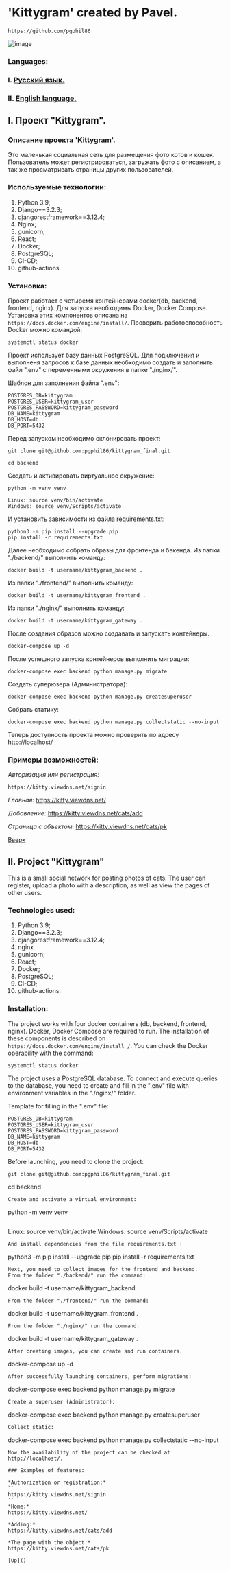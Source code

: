 # 'Kittygram' created by Pavel.
```
https://github.com/pgphil86
```

![image](https://img.shields.io/badge/Python-FFD43B?style=for-the-badge&logo=python&logoColor=blue)

### Languages:
### I. [Русский язык.]()
### II. [English language.]()

## I. Проект "Kittygram".

### Описание проекта 'Kittygram'.

Это маленькая социальная сеть для размещения фото котов и кошек. Пользователь может регистрироваться, загружать фото с описанием, а так же просматривать страницы других пользователей. 

### Используемые технологии:
1. Python 3.9;
1. Django==3.2.3;
1. djangorestframework==3.12.4;
1. Nginx;
1. gunicorn;
1. React;
1. Docker;
1. PostgreSQL;
1. CI-CD;
1. github-actions.

### Установка:
Проект работает с четыремя контейнерами docker(db, backend, frontend, nginx).
Для запуска необходимы Docker, Docker Compose.
Установка этих компонентов описана на ```https://docs.docker.com/engine/install/```.
Проверить работоспособность Docker можно командой:
```
systemctl status docker
```
Проект использует базу данных PostgreSQL.
Для подключения и выполненя запросов к базе данных необходимо создать и заполнить файл ".env" с переменными окружения в папке "./nginx/".

Шаблон для заполнения файла ".env":
```
POSTGRES_DB=kittygram
POSTGRES_USER=kittygram_user
POSTGRES_PASSWORD=kittygram_password
DB_NAME=kittygram
DB_HOST=db
DB_PORT=5432
```
Перед запуском необходимо склонировать проект:
```
git clone git@github.com:pgphil86/kittygram_final.git
```
```
cd backend
```
Cоздать и активировать виртуальное окружение:
```
python -m venv venv
```
```
Linux: source venv/bin/activate
Windows: source venv/Scripts/activate
```
И установить зависимости из файла requirements.txt:
```
python3 -m pip install --upgrade pip
pip install -r requirements.txt
```
Далее необходимо собрать образы для фронтенда и бэкенда.
Из папки "./backend/" выполнить команду:
```
docker build -t username/kittygram_backend .
```
Из папки "./frontend/" выполнить команду:
```
docker build -t username/kittygram_frontend .
```
Из папки "./nginx/" выполнить команду:
```
docker build -t username/kittygram_gateway .
```
После создания образов можно создавать и запускать контейнеры.
```
docker-compose up -d
```
После успешного запуска контейнеров выполнить миграции:
```
docker-compose exec backend python manage.py migrate
```
Создать суперюзера (Администратора):
```
docker-compose exec backend python manage.py createsuperuser
```
Собрать статику:
```
docker-compose exec backend python manage.py collectstatic --no-input
```
Теперь доступность проекта можно проверить по адресу http://localhost/
### Примеры возможностей:

*Авторизация или регистрация:*
```
https://kitty.viewdns.net/signin
```
*Главная:*
https://kitty.viewdns.net/

*Добавление:*
https://kitty.viewdns.net/cats/add

*Страница с объектом:*
https://kitty.viewdns.net/cats/pk

[Вверх]()

## II. Project "Kittygram"

This is a small social network for posting photos of cats. The user can register, upload a photo with a description, as well as view the pages of other users.

### Technologies used:
1. Python 3.9;
1. Django==3.2.3;
1. djangorestframework==3.12.4;
1. nginx
1. gunicorn;
1. React;
1. Docker;
1. PostgreSQL;
1. CI-CD;
1. github-actions.

### Installation:
The project works with four docker containers (db, backend, frontend, nginx).
Docker, Docker Compose are required to run.
The installation of these components is described on ```https://docs.docker.com/engine/install /```.
You can check the Docker operability with the command:
```
systemctl status docker
```
The project uses a PostgreSQL database.
To connect and execute queries to the database, you need to create and fill in the ".env" file with environment variables in the "./nginx/" folder.

Template for filling in the ".env" file:
```
POSTGRES_DB=kittygram
POSTGRES_USER=kittygram_user
POSTGRES_PASSWORD=kittygram_password
DB_NAME=kittygram
DB_HOST=db
DB_PORT=5432
```
Before launching, you need to clone the project:
```
git clone git@github.com:pgphil86/kittygram_final.git

```
cd backend
```
Create and activate a virtual environment:
```
python -m venv venv
```
```
Linux: source venv/bin/activate
Windows: source venv/Scripts/activate
```
And install dependencies from the file requirements.txt :
```
python3 -m pip install --upgrade pip
pip install -r requirements.txt
```
Next, you need to collect images for the frontend and backend.
From the folder "./backend/" run the command:
```
docker build -t username/kittygram_backend .
```
From the folder "./frontend/" run the command:
```
docker build -t username/kittygram_frontend .
```
From the folder "./nginx/" run the command:
```
docker build -t username/kittygram_gateway .
```
After creating images, you can create and run containers.
```
docker-compose up -d
```
After successfully launching containers, perform migrations:
```
docker-compose exec backend python manage.py migrate
```
Create a superuser (Administrator):
```
docker-compose exec backend python manage.py createsuperuser
```
Collect static:
```
docker-compose exec backend python manage.py collectstatic --no-input
```
Now the availability of the project can be checked at http://localhost/.

### Examples of features:

*Authorization or registration:*
``
https://kitty.viewdns.net/signin
``
*Home:*
https://kitty.viewdns.net/

*Adding:*
https://kitty.viewdns.net/cats/add

*The page with the object:*
https://kitty.viewdns.net/cats/pk

[Up]()
